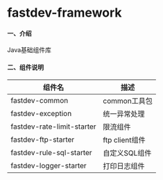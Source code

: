 # fastdev-framework

#### 一、介绍
Java基础组件库

#### 二、组件说明

| 组件名                         | 描述           |
|-----------------------------|--------------|
| fastdev-common              | common工具包    |
| fastdev-exception           | 统一异常处理       |
| fastdev-rate-limit-starter  | 限流组件         |
| fastdev-ftp-starter         | ftp client组件 |
| fastdev-rule-sql-starter    | 自定义SQL组件     |
| fastdev-logger-starter      | 打印日志组件       |
